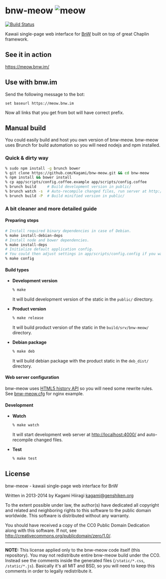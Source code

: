 # bnw-meow ![meow](https://meow.bnw.im/static/favicon-big.png)

[![Build Status](https://travis-ci.org/Kagami/bnw-meow.svg?branch=master)](https://travis-ci.org/Kagami/bnw-meow)

Kawaii single-page web interface for [BnW](https://github.com/stiletto/bnw) built on top of great Chaplin framework.

## See it in action

https://meow.bnw.im/

## Use with bnw.im

Send the following message to the bot:
```
set baseurl https://meow.bnw.im
```
Now all links that you get from bot will have correct prefix.

## Manual build

You could easily build and host you own version of bnw-meow. bnw-meow uses Brunch for build automation so you will need nodejs and npm installed.

### Quick & dirty way

```bash
% sudo npm install -g brunch bower
% git clone https://github.com/Kagami/bnw-meow.git && cd bnw-meow
% npm install && bower install
% cp app/scripts/config.coffee.example app/scripts/config.coffee
% brunch build     # Build development version in public/
% brunch watch -s  # Auto-recompile changed files, run server at http://localhost:4000/
% brunch build -P  # Build minified version in public/
```

### A bit cleaner and more detailed guide

#### Preparing steps
```bash
# Install required binary dependencies in case of Debian.
% make install-debian-deps
# Install node and bower dependencies.
% make install-deps
# Initialize default application config.
# You could then adjust settings in app/scripts/config.config if you want.
% make config
```

#### Build types

* **Development version**
  ```bash
  % make
  ```

  It will build development version of the static in the `public/` directory.

* **Product version**
  ```bash
  % make release
  ```

  It will build product version of the static in the `build/srv/bnw-meow/` directory.

* **Debian package**
  ```bash
  % make deb
  ```

  It will build debian package with the product static in the `deb_dist/` directory.

#### Web server configuration

bnw-meow uses [HTML5 history API](http://diveintohtml5.info/history.html) so you will need some rewrite rules. See [bnw-meow.cfg](https://github.com/Kagami/bnw-meow/blob/master/deb/etc/nginx/sites-available/bnw-meow.cfg) for nginx example.

#### Development

* **Watch**
  ```bash
  % make watch
  ```

  It will start development web server at <http://localhost:4000/> and auto-recompile changed files.

* **Test**
  ```bash
  % make test
  ```

## License

bnw-meow - kawaii single-page web interface for BnW

Written in 2013-2014 by Kagami Hiiragi <kagami@genshiken.org>

To the extent possible under law, the author(s) have dedicated all copyright and related and neighboring rights to this software to the public domain worldwide. This software is distributed without any warranty.

You should have received a copy of the CC0 Public Domain Dedication along with this software. If not, see <http://creativecommons.org/publicdomain/zero/1.0/>.

---

**NOTE:** This license applied only to the bnw-meow code itself (this repository). You may not redistribute entire bnw-meow build under the CC0. Instead see the comments inside the generated files (`/static/*.css`, `/static/*.js`). Basically it's all MIT and BSD, so you will need to keep this comments in order to legally redistribute it.
